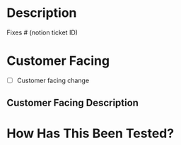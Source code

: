<!-- PR Title should be: 
<type>(scope): <description>
with type: fix, feat, build, chore, ci, docs, style, refactor, perf, test
-->
# Description

<!-- Please include a summary of the changes and the related issue. Please also include relevant motivation and context. List any dependencies that are required for this change. -->

Fixes # (notion ticket ID)

# Customer Facing
<!-- tick if your change is customer facing or leave it like that otherwise -->
-   [ ] Customer facing change

## Customer Facing Description
<!-- enter customer facing description if this change is customer facing -->

# How Has This Been Tested?
<!-- describe how the feature was testing -->
